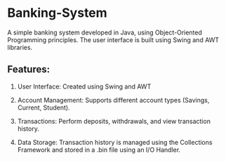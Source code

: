 # Banking-System
A simple banking system developed in Java, using Object-Oriented Programming principles. The user interface is built using Swing and AWT libraries.

## Features:

1. User Interface: Created using Swing and AWT

2. Account Management: Supports different account types (Savings, Current, Student).

3. Transactions: Perform deposits, withdrawals, and view transaction history.

4. Data Storage: Transaction history is managed using the Collections Framework and stored in a .bin file using an I/O Handler.
